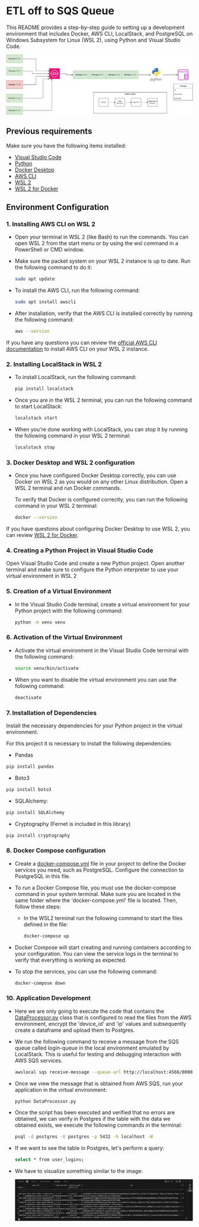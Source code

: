 # ETL off to SQS Queue

This README provides a step-by-step guide to setting up a development environment that includes Docker, AWS CLI, LocalStack, and PostgreSQL on Windows Subsystem for Linux (WSL 2), using Python and Visual Studio Code.


![Diagram](Images\challenge.jpg)


## Previous requirements

Make sure you have the following items installed:

- [Visual Studio Code](https://code.visualstudio.com/)
- [Python](https://www.python.org/downloads/)
- [Docker Desktop](https://www.docker.com/products/docker-desktop)
- [AWS CLI](https://aws.amazon.com/cli/)
- [WSL 2](https://docs.microsoft.com/en-us/windows/wsl/install)
- [WSL 2 for Docker](https://docs.docker.com/desktop/install/wsl/)

## Environment Configuration

### 1. Installing AWS CLI on WSL 2

- Open your terminal in WSL 2 (like Bash) to run the commands. You can open WSL 2 from the start menu or by using the wsl command in a PowerShell or CMD window.

- Make sure the packet system on your WSL 2 instance is up to date. Run the following command to do it:

    ```bash
    sudo apt update
    ```

- To install the AWS CLI, run the following command:

    ```bash
    sudo apt install awscli
    ```

- After installation, verify that the AWS CLI is installed correctly by running the following command:

    ```bash
    aws --version
    ```

If you have any questions you can review the [official AWS CLI documentation](https://docs.aws.amazon.com/cli/latest/userguide/install-cliv2-windows.html) to install AWS CLI on your WSL 2 instance.

### 2. Installing LocalStack in WSL 2

- To install LocalStack, run the following command:

    ```bash
    pip install localstack
    ```

- Once you are in the WSL 2 terminal, you can run the following command to start LocalStack:

    ```bash
    localstack start
    ```

- When you're done working with LocalStack, you can stop it by running the following command in your WSL 2 terminal:

    ```bash
    localstack stop
    ```

### 3. Docker Desktop and WSL 2 configuration

- Once you have configured Docker Desktop correctly, you can use Docker on WSL 2 as you would on any other Linux distribution. Open a WSL 2 terminal and run Docker commands.

    To verify that Docker is configured correctly, you can run the following command in your WSL 2 terminal:

    ```bash
    docker --version
    ```

If you have questions about configuring Docker Desktop to use WSL 2, you can review [WSL 2 for Docker](https://docs.docker.com/desktop/install/wsl/).

### 4. Creating a Python Project in Visual Studio Code

Open Visual Studio Code and create a new Python project. Open another terminal and make sure to configure the Python interpreter to use your virtual environment in WSL 2

### 5. Creation of a Virtual Environment

- In the Visual Studio Code terminal, create a virtual environment for your Python project with the following command:

    ```bash
    python -m venv venv
    ```

### 6. Activation of the Virtual Environment

- Activate the virtual environment in the Visual Studio Code terminal with the following command:

    ```bash
    source venv/bin/activate
    ```

- When you want to disable the virtual environment you can use the following command:

    ```bash
    deactivate
    ```

### 7. Installation of Dependencies

Install the necessary dependencies for your Python project in the virtual environment.

For this project it is necessary to install the following dependencies:

- Pandas

```bash
pip install pandas
```

- Boto3

```bash
pip install boto3
```

- SQLAlchemy:

```bash
pip install SQLAlchemy
```

- Cryptography (Fernet is included in this library)

```bash
pip install cryptography
```

### 8. Docker Compose configuration

- Create a [docker-compose.yml](docker-compose.yaml) file in your project to define the Docker services you need, such as PostgreSQL. Configure the connection to PostgreSQL in this file.

- To run a Docker Compose file, you must use the docker-compose command in your system terminal. Make sure you are located in the same folder where the 'docker-compose.yml' file is located. Then, follow these steps:

  - In the WSL2 terminal run the following command to start the files defined in the file:

    ```bash
    docker-compose up
    ```

- Docker Compose will start creating and running containers according to your configuration. You can view the service logs in the terminal to verify that everything is working as expected.

- To stop the services, you can use the following command:

    ```bash
    docker-compose down
    ```

### 10. Application Development

- Here we are only going to execute the code that contains the [DataProcessor.py](DataProcessor.py) class that is configured to read the files from the AWS environment, encrypt the 'device_id' and 'ip' values and subsequently create a dataframe and upload them to Postgres.

- We run the following command to receive a message from the SQS queue called login-queue in the local environment emulated by LocalStack. This is useful for testing and debugging interaction with AWS SQS services.

    ```bash
    awslocal sqs receive-message --queue-url http://localhost:4566/000000000000/login-queue    
    ```

- Once we view the message that is obtained from AWS SQS, run your application in the virtual environment:

    ```bash
    python DataProcessor.py
    ```

- Once the script has been executed and verified that no errors are obtained, we can verify in Postgres if the table with the data we obtained exists, we execute the following commands in the terminal:

    ```bash
    psql -d postgres -U postgres -p 5432 -h localhost -W
    ```

- If we want to see the table in Postgres, let's perform a query:

    ```bash
    select * from user_logins;
    ```

- We have to visualize something similar to the image:

    ![Terminal](Images\terminal.png)

